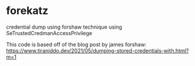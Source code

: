 # forekatz
credential dump using forshaw technique using SeTrustedCredmanAccessPrivilege

This code is based off of the blog post by james forshaw: https://www.tiraniddo.dev/2021/05/dumping-stored-credentials-with.html?m=1
